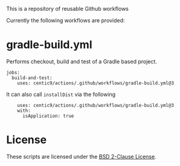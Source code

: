 This is a repository of reusable Github workflows

Currently the following workflows are provided:

# gradle-build.yml

Performs checkout, build and test of a Gradle based project.

    jobs:
      build-and-test:
        uses: centic9/actions/.github/workflows/gradle-build.yml@3

It can also call `installDist` via the following

        uses: centic9/actions/.github/workflows/gradle-build.yml@3
        with:
          isApplication: true

# License

These scripts are licensed under the [BSD 2-Clause License].

[BSD 2-Clause License]: https://www.opensource.org/licenses/bsd-license.php
